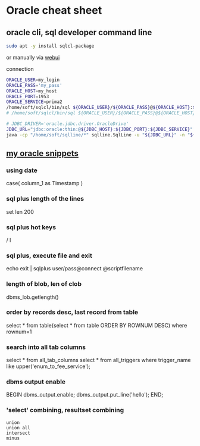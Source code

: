 # Oracle cheat sheet
## oracle cli, sql developer command line
```sh
sudo apt -y install sqlcl-package
```
or manually via [webui](https://www.oracle.com/database/sqldeveloper/technologies/sqlcl/download/)

connection
```sh
ORACLE_USER=my_login
ORACLE_PASS='my_pass'
ORACLE_HOST=my_host
ORACLE_PORT=1953
ORACLE_SERVICE=prima2
/home/soft/sqlcl/bin/sql ${ORACLE_USER}/${ORACLE_PASS}@${ORACLE_HOST}:${ORACLE_PORT}:${ORACLE_SERVICE}
# /home/soft/sqlcl/bin/sql ${ORACLE_USER}/${ORACLE_PASS}@${ORACLE_HOST}:${ORACLE_PORT}/${ORACLE_SERVICE}
```

```sh
# JDBC_DRIVER='oracle.jdbc.driver.OracleDrive'
JDBC_URL="jdbc:oracle:thin:@${JDBC_HOST}:${JDBC_PORT}:${JDBC_SERVICE}"
java -cp "/home/soft/sqlline/*" sqlline.SqlLine -u "${JDBC_URL}" -n "${JDBC_USER}" -p "${JDBC_PASS}"
```

## [my oracle snippets](https://github.com/cherkavi/database)
### using date
case( column_1 as Timestamp )

### sql plus length of the lines
set len 200

### sql plus hot keys
/
l

### sql plus, execute file and exit
echo exit | sqlplus user/pass@connect @scriptfilename

### length of blob, len of clob
dbms_lob.getlength()

### order by records desc, last record from table
select * from table(select * from table ORDER BY ROWNUM DESC) where rownum=1

### search into all tab columns
select * from all_tab_columns
select * from all_triggers where trigger_name like upper('enum_to_fee_service');

### dbms output enable
BEGIN
  dbms_output.enable;
  dbms_output.put_line('hello');
END;

### 'select' combining, resultset combining
```
union
union all
intersect
minus
```
